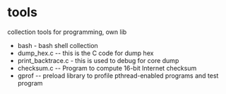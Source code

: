 # tools
collection tools for programming, own lib
* bash - bash shell collection
* dump_hex.c --  this is the C code for dump hex 
* print_backtrace.c - this is used to debug for core dump
* checksum.c  --  Program to compute 16-bit Internet checksum
* gprof -- preload library to profile pthread-enabled programs and test program

